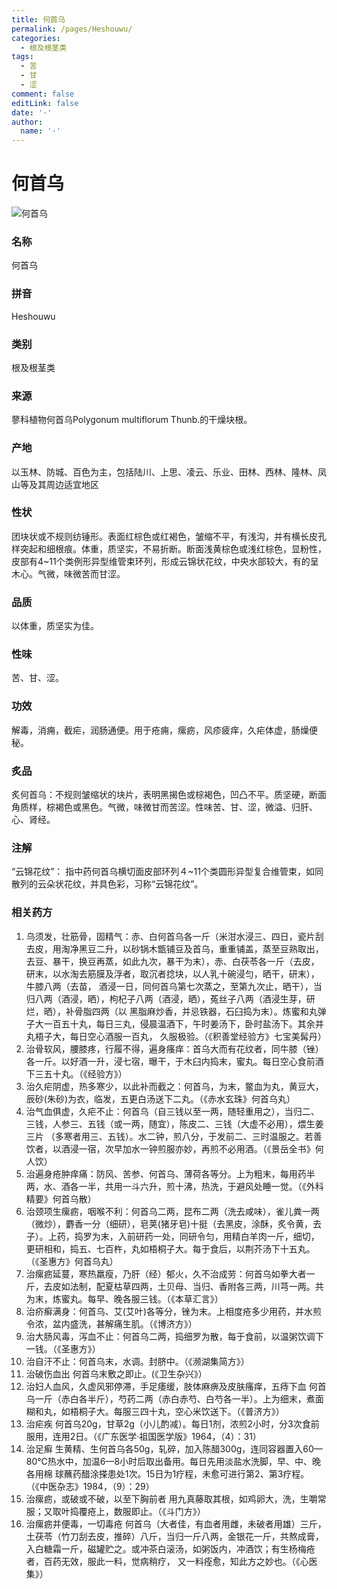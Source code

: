 ```yaml
---
title: 何首乌
permalink: /pages/Heshouwu/
categories: 
  - 根及根茎类
tags: 
  - 苦
  - 甘
  - 涩
comment: false
editLink: false
date: '·'
author: 
  name: '·'
---
```

# 何首乌

![何首乌](https://image.zhongyibaike.com/image/%E4%BD%95%E9%A6%96%E4%B9%8C/%E7%94%9F-%E9%A6%96-%E4%B9%8C.jpg)

<!-- more -->
### 名称
何首乌

### 拼音
Heshouwu

### 类别
根及根茎类

### 来源
蓼科植物何首乌Polygonum multiflorum Thunb.的干燥块根。

### 产地
以玉林、防城、百色为主，包括陆川、上思、凌云、乐业、田林、西林、隆林、凤山等及其周边适宜地区

### 性状
团块状或不规则纺锤形。表面红棕色或红褐色，皱缩不平，有浅沟，并有横长皮孔样突起和细根痕。体重，质坚实，不易折断。断面浅黄棕色或浅红棕色，显粉性，皮部有4~11个类例形异型维管束环列，形成云锦状花纹，中央水部较大，有的呈木心。气微，味微苦而甘涩。

### 品质
以体重，质坚实为佳。

### 性味
苦、甘、涩。

### 功效
解毒，消痈，截疟，润肠通便。用于疮痈，瘰疬，风疹疲痒，久疟体虚，肠燥便秘。

### 炙品
炙何首乌：不规则皱缩状的块片，表明黑揭色或棕褐色，凹凸不平。质坚硬，断面角质样，棕褐色或黑色。气微，味微甘而苦涩。性味苦、甘、涩，微溢、归肝、心、肾经。

### 注解
“云锦花纹”： 指中药何首乌横切面皮部环列４~11个类圆形异型复合维管束，如同散列的云朵状花纹，并具色彩，习称“云锦花纹”。

### 相关药方
1. 乌须发，壮筋骨，固精气：赤、白何首乌各一斤（米泔水浸三、四日，瓷片刮去皮，用淘净黑豆二升，以砂锅木甑铺豆及首乌，重重铺盖，蒸至豆熟取出，去豆、暴干，换豆再蒸，如此九次，暴干为末），赤、白茯苓各一斤（去皮，研末，以水淘去筋膜及浮者，取沉者捻块，以人乳十碗浸匀，晒干，研末），牛膝八两（去苗， 酒浸一日，同何首乌第七次蒸之，至第九次止，晒干），当归八两（酒浸，晒），枸杞子八两（酒浸，晒），菟丝子八两（酒浸生芽，研烂，晒），补骨脂四两（以 黑脂麻炒香，并忌铁器，石臼捣为末）。炼蜜和丸弹子大一百五十丸，每日三丸，侵晨温酒下，午时姜汤下，卧时盐汤下。其余并丸梧子大，每日空心酒服一百丸， 久服极验。（《积善堂经验方》七宝美髯丹）
2. 治骨软风，腰膝疼，行履不得，遍身瘙痒：首乌大而有花纹者，同牛膝（锉）各一斤。以好酒一升，浸七宿，曝干，于木臼内捣末，蜜丸。每日空心食前酒下三五十丸。（《经验方》）
3. 治久疟阴虚，热多寒少，以此补而截之：何首乌，为末，鳖血为丸，黄豆大，辰砂(朱砂)为衣，临发，五更白汤送下二丸。（《赤水玄珠》何首乌丸）
4.  治气血俱虚，久疟不止：何首乌（自三钱以至一两，随轻重用之），当归二、三钱，人参三、五钱（或一两，随宜），陈皮二、三钱（大虚不必用），煨生姜三片 （多寒者用三、五钱）。水二钟，煎八分，于发前二、三时温服之。若善饮者，以酒浸一宿，次早加水一钟煎服亦妙，再煎不必用酒。（《景岳全书》何人饮）
5. 治遍身疮肿痒痛：防风、苦参、何首乌、薄荷各等分。上为粗末，每用药半两，水、酒各一半，共用一斗六升，煎十沸，热洗，于避风处睡一觉。（《外科精要》何首乌散）
6.  治颈项生瘰疬，咽喉不利：何首乌二两，昆布二两（洗去咸味），雀儿粪一两（微炒），麝香一分（细研），皂荚(猪牙皂)十挺（去黑皮，涂酥，炙令黄，去子）。上药，捣罗为末，入前研药一处，同研令匀，用精白羊肉一斤，细切，更研相和，捣五、七百杵，丸如梧桐子大。每于食后，以荆芥汤下十五丸。（《圣惠方》何首乌丸）
7. 治瘰疬延蔓，寒热羸瘦，乃肝（经）郁火，久不治成劳：何首乌如拳大者一斤，去皮如法制，配夏枯草四两，土贝母、当归、香附各三两，川芎一两。共为末，炼蜜丸。每早、晚各服三钱。（《本草汇言》）
8. 治疥癣满身：何首乌、艾(艾叶)各等分，锉为末。上相度疮多少用药，并水煎令浓，盆内盛洗，甚解痛生肌。（《博济方》）
9. 治大肠风毒，泻血不止：何首乌二两，捣细罗为散，每于食前，以温粥饮调下一钱。（《圣惠方》）
10. 治自汗不止：何首乌末，水调。封脐中。（《濒湖集简方》）
11. 治破伤血出 何首乌末敷之即止。(《卫生杂兴》）
12. 治妇人血风，久虚风邪停滞，手足痿缓，肢体麻痹及皮肤瘙痒，五痔下血 何首乌一斤（赤白各半斤），芍药二两（赤白赤芍、白芍各一半）。上为细末，煮面糊和丸，如梧桐子大。每服三四十丸，空心米饮送下。（《普济方》）
13. 治疟疾 何首乌20g，甘草2g（小儿酌减）。每日1剂，浓煎2小时，分3次食前服用，连用2日。（《广东医学·祖国医学版》1964，（4）：31）
14.  治足癣 生黄精、生何首乌各50g，轧碎，加入陈醋300g，连同容器置入60—80℃热水中，加温6—8小时后取出备用。每日先用淡盐水洗脚，早、中、晚各用棉 球蘸药醋涂搽患处1次。15日为1疗程，未愈可进行第2、第3疗程。（《中医杂志》1984，（9）：29）
15. 治瘰疬，或破或不破，以至下胸前者 用九真藤取其根，如鸡卵大，洗，生嚼常服；又取叶捣覆疮上，数服即止。（《斗门方》）
16.  治瘰疬并便毒，一切毒疮 何首乌（大者佳，有血者用雌，未破者用雄）三斤，土茯苓（竹刀刮去皮，推碎）八斤，当归一斤八两，金银花一斤，共熬成膏，入白糖霜一斤，磁罐贮之。或冲茶白滚汤，如粥饭内，冲酒饮；有生杨梅疮者，百药无效，服此一料，觉病稍疗， 又一料痊愈，知此方之妙也。（《心医集》）